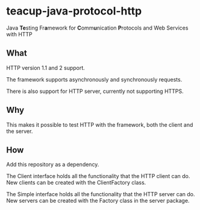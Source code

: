 # teacup-java-protocol-http
Java **Te**sting Fr**a**mework for **C**omm**u**nication **P**rotocols and Web Services with HTTP

## What ##
HTTP version 1.1 and 2 support.  

The framework supports asynchronously and synchronously requests.  

There is also support for HTTP server, currently not supporting HTTPS.

## Why ##
This makes it possible to test HTTP with the framework, both the client and the server.

## How ##
Add this repository as a dependency.  

The Client interface holds all the functionality that the HTTP client can do.  
New clients can be created with the ClientFactory class.

The Simple interface holds all the functionality that the HTTP server can do.  
New servers can be created with the Factory class in the server package.